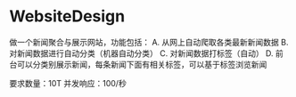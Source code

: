 WebsiteDesign
=======

做一个新闻聚合与展示网站，功能包括：
A. 从网上自动爬取各类最新新闻数据
B. 对新闻数据进行自动分类（机器自动分类）
C. 对新闻数据打标签（自动）
D. 前台可以分类别展示新闻，每条新闻下面有相关标签，可以基于标签浏览新闻

要求数量：10T
并发响应：100/秒
